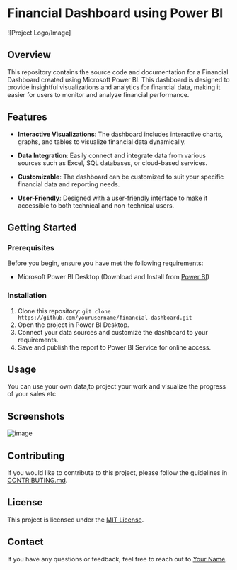 # Financial Dashboard using Power BI

![Project Logo/Image]

## Overview

This repository contains the source code and documentation for a Financial Dashboard created using Microsoft Power BI. This dashboard is designed to provide insightful visualizations and analytics for financial data, making it easier for users to monitor and analyze financial performance.

## Features

- **Interactive Visualizations**: The dashboard includes interactive charts, graphs, and tables to visualize financial data dynamically.

- **Data Integration**: Easily connect and integrate data from various sources such as Excel, SQL databases, or cloud-based services.

- **Customizable**: The dashboard can be customized to suit your specific financial data and reporting needs.

- **User-Friendly**: Designed with a user-friendly interface to make it accessible to both technical and non-technical users.

## Getting Started

### Prerequisites

Before you begin, ensure you have met the following requirements:

- Microsoft Power BI Desktop (Download and Install from [Power BI](https://powerbi.microsoft.com/))

### Installation

1. Clone this repository: `git clone https://github.com/yourusername/financial-dashboard.git`
2. Open the project in Power BI Desktop.
3. Connect your data sources and customize the dashboard to your requirements.
4. Save and publish the report to Power BI Service for online access.

## Usage

You can use your own data,to project your work and visualize the progress of your sales etc 

## Screenshots

![image](https://github.com/Frandiiile/Financial_Dashboard/assets/95171284/147d2081-61f0-4898-87dc-a7eac8320520)

## Contributing

If you would like to contribute to this project, please follow the guidelines in [CONTRIBUTING.md](CONTRIBUTING.md).

## License

This project is licensed under the [MIT License](LICENSE).

## Contact

If you have any questions or feedback, feel free to reach out to [Your Name](mailto:frandile.aimane@gmail.com).



